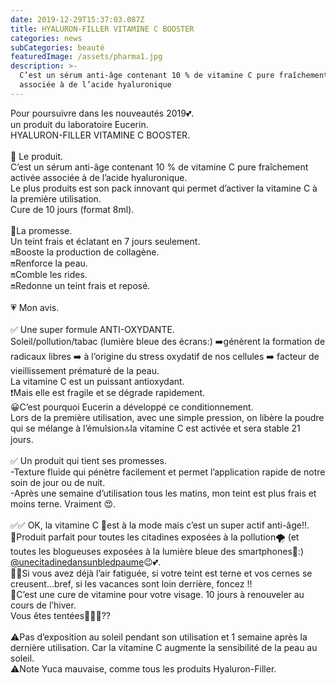 ```yaml
---
date: 2019-12-29T15:37:03.087Z
title: HYALURON-FILLER VITAMINE C BOOSTER
categories: news
subCategories: beauté
featuredImage: /assets/pharma1.jpg
description: >-
  C’est un sérum anti-âge contenant 10 % de vitamine C pure fraîchement activée
  associée à de l’acide hyaluronique
---
```

Pour poursuivre dans les nouveautés 2019💕.\
un produit du laboratoire Eucerin.\
HYALURON-FILLER VITAMINE C BOOSTER.\
\
💜 Le produit.\
C’est un sérum anti-âge contenant 10 % de vitamine C pure fraîchement activée associée à de l’acide hyaluronique.\
Le plus produits est son pack innovant qui permet d’activer la vitamine C à la première utilisation.\
Cure de 10 jours (format 8ml).\
\
💜La promesse.\
Un teint frais et éclatant en 7 jours seulement.\
🔛Booste la production de collagène.\
🔛Renforce la peau.\
🔛Comble les rides.\
🔛Redonne un teint frais et reposé.\
\
💗 Mon avis.\
\
✅ Une super formule ANTI-OXYDANTE.\
Soleil/pollution/tabac (lumière bleue des écrans:) ➡️génèrent la formation de radicaux libres ➡️ à l’origine du stress oxydatif de nos cellules ➡️ facteur de vieillissement prématuré de la peau.\
La vitamine C est un puissant antioxydant.\
❗️Mais elle est fragile et se dégrade rapidement.\
😀C’est pourquoi Eucerin a développé ce conditionnement.\
Lors de la première utilisation, avec une simple pression, on libère la poudre qui se mélange à l’émulsion🔝la vitamine C est activée et sera stable 21 jours.\
\
✅ Un produit qui tient ses promesses.\
-Texture fluide qui pénètre facilement et permet l’application rapide de notre soin de jour ou de nuit.\
-Après une semaine d’utilisation tous les matins, mon teint est plus frais et moins terne. Vraiment 😍.\
\
✅✅ OK, la vitamine C 🍊est à la mode mais c’est un super actif anti-âge!!.\
💚Produit parfait pour toutes les citadines exposées à la pollution🌪 (et toutes les blogueuses exposées à la lumière bleue des smartphones📲:)\
[@unecitadinedansunbledpaume](https://www.instagram.com/unecitadinedansunbledpaume/)😉💕.\
🧡💚Si vous avez déjà l’air fatiguée, si votre teint est terne et vos cernes se creusent...bref, si les vacances sont loin derrière, foncez !!\
🧡C’est une cure de vitamine pour votre visage. 10 jours à renouveler au cours de l’hiver.\
Vous êtes tentées🍊😍🍊??\
\
⚠️Pas d’exposition au soleil pendant son utilisation et 1 semaine après la dernière utilisation. Car la vitamine C augmente la sensibilité de la peau au soleil.\
⚠️Note Yuca mauvaise, comme tous les produits Hyaluron-Filler.

